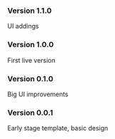 ### Version 1.1.0

UI addings

### Version 1.0.0

First live version

### Version 0.1.0

Big UI improvements

### Version 0.0.1

Early stage template, basic design